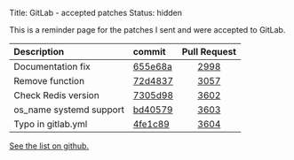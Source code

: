 Title: GitLab - accepted patches
Status: hidden

This is a reminder page for the patches I sent and were accepted to GitLab.


| Description             |   commit    | Pull Request |
|:------------------------|:------------|:------------:|
| Documentation fix       | [655e68a][] |   [2998][]   |
| Remove function         | [72d4837][] |   [3057][]   |
| Check Redis version     | [7305d98][] |   [3602][]   |
| os_name systemd support | [bd40579][] |   [3603][]   |
| Typo in gitlab.yml      | [4fe1c89][] |   [3604][]   |

[See the list on github.][closed]

[closed]: https://github.com/gitlabhq/gitlabhq/pulls/axilleas?direction=desc&page=1&sort=created&state=closed

[7305d98]: https://github.com/gitlabhq/gitlabhq/commit/7305d98c8e486b47ba6e90a9a4fe3b223d519827
[3602]: https://github.com/gitlabhq/gitlabhq/pull/3602

[4fe1c89]: https://github.com/gitlabhq/gitlabhq/commit/4fe1c8941e3b07488501c84589dd364d00cf8f20
[3604]: https://github.com/gitlabhq/gitlabhq/pull/3604

[bd40579]: https://github.com/gitlabhq/gitlabhq/commit/bd4057910b117b8b44fd45b771ffd67316421ea9
[3603]: https://github.com/gitlabhq/gitlabhq/pull/3603

[72d4837]: https://github.com/gitlabhq/gitlabhq/commit/72d48376ab81ee216ccec0cd65b114e85e63115e
[3057]: https://github.com/gitlabhq/gitlabhq/pull/3057

[655e68a]: https://github.com/gitlabhq/gitlabhq/commit/655e68a0adc391013bea1dd4ef3838edde7c3f97
[2998]: https://github.com/gitlabhq/gitlabhq/pull/2998
